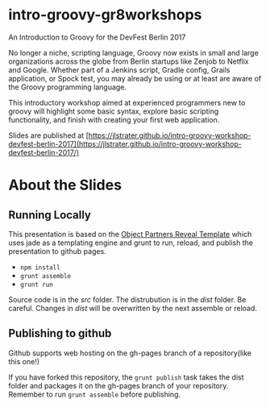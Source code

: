 # intro-groovy-gr8workshops
An Introduction to Groovy for the DevFest Berlin 2017

No longer a niche, scripting language, Groovy now exists in small and large organizations across the globe from Berlin startups like Zenjob to Netflix and Google. Whether part of a Jenkins script, Gradle config, Grails application, or Spock test, you may already be using or at least are aware of the Groovy programming language.

This introductory workshop aimed at experienced programmers new to groovy will highlight some basic syntax, explore basic scripting functionality, and finish with creating your first web application.

Slides are published at [https://jlstrater.github.io/intro-groovy-workshop-devfest-berlin-2017](https://jlstrater.github.io/intro-groovy-workshop-devfest-berlin-2017/)

# About the Slides

## Running Locally
This presentation is based on the [Object Partners Reveal Template](https://github.com/objectpartners/opi-reveal-template) which uses jade as a templating engine and grunt to run, reload, and publish the presentation to github pages.

* `npm install`
* `grunt assemble`
* `grunt run`

Source code is in the *src* folder.  The distrubution is in the *dist* folder. Be careful. Changes in *dist* will be overwritten by the next assemble or reload.

## Publishing to github
Github supports web hosting on the gh-pages branch of a repository(like this one!)

If you have forked this repository, the `grunt publish` task takes the dist folder and packages it on the gh-pages branch of your repository. Remember to run `grunt assemble` before publishing.
